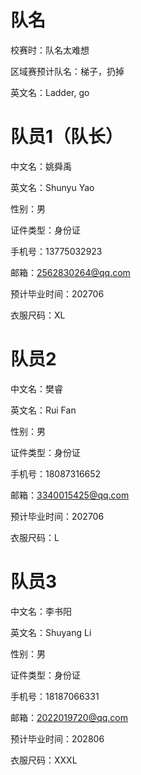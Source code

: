 # 队名

校赛时：队名太难想

区域赛预计队名：梯子，扔掉

英文名：Ladder, go



# 队员1（队长）

中文名：姚舜禹

英文名：Shunyu Yao

性别：男

证件类型：身份证

手机号：13775032923

邮箱：2562830264@qq.com

预计毕业时间：202706

衣服尺码：XL



# 队员2

中文名：樊睿

英文名：Rui Fan

性别：男

证件类型：身份证

手机号：18087316652

邮箱：3340015425@qq.com

预计毕业时间：202706

衣服尺码：L



# 队员3

中文名：李书阳

英文名：Shuyang Li

性别：男

证件类型：身份证

手机号：18187066331

邮箱：2022019720@qq.com

预计毕业时间：202806

衣服尺码：XXXL